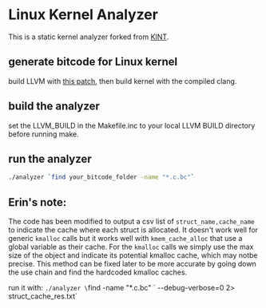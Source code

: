 # Linux Kernel Analyzer

This is a static kernel analyzer forked from [KINT](https://github.com/CRYPTOlab/kint).

## generate bitcode for Linux kernel
build LLVM with [this patch](https://github.com/Markakd/LLVM-O0-BitcodeWriter), then build kernel with the compiled clang.

## build the analyzer
set the LLVM_BUILD in the Makefile.inc to your local LLVM BUILD directory before running make.

## run the analyzer
```bash
./analyzer `find your_bitcode_folder -name "*.c.bc"` 
```


## Erin's note:

The code has been modified to output a csv list of `struct_name,cache_name` to indicate the cache where each struct is allocated.
It doesn't work well for generic `kmalloc` calls but it works well with `kmem_cache_alloc` that use a global variable as their cache.
For the `kmalloc` calls we simply use the max size of the object and indicate its potential kmalloc cache, which may notbe precise.
This method can be fixed later to be more accurate by going down the use chain and find the hardcoded kmalloc caches.

run it with: `./analyzer \`find <ROOT OF KERNEL SOURCE> -name "*.c.bc" \` --debug-verbose=0 2> struct_cache_res.txt`
